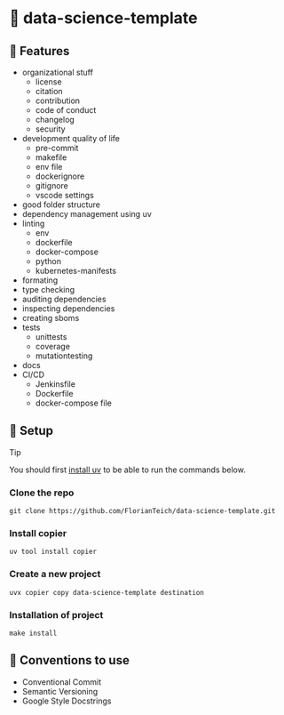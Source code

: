 # 🌱 data-science-template

## 🎁 Features

- organizational stuff
  - license
  - citation
  - contribution
  - code of conduct
  - changelog
  - security
- development quality of life
  - pre-commit
  - makefile
  - env file
  - dockerignore
  - gitignore
  - vscode settings
- good folder structure
- dependency management using uv
- linting
  - env
  - dockerfile
  - docker-compose
  - python
  - kubernetes-manifests
- formating
- type checking
- auditing dependencies
- inspecting dependencies
- creating sboms
- tests
  - unittests
  - coverage
  - mutationtesting
- docs
- CI/CD
  - Jenkinsfile
  - Dockerfile
  - docker-compose file

## 🤲 Setup

> [!TIP]
> You should first [install uv](https://docs.astral.sh/uv/getting-started/installation/) to be able to run the commands below.

### Clone the repo

```
git clone https://github.com/FlorianTeich/data-science-template.git
```

### Install copier
```
uv tool install copier
```

### Create a new project
```
uvx copier copy data-science-template destination
```

### Installation of project

```
make install
```

## 🐘 Conventions to use

- Conventional Commit
- Semantic Versioning
- Google Style Docstrings
